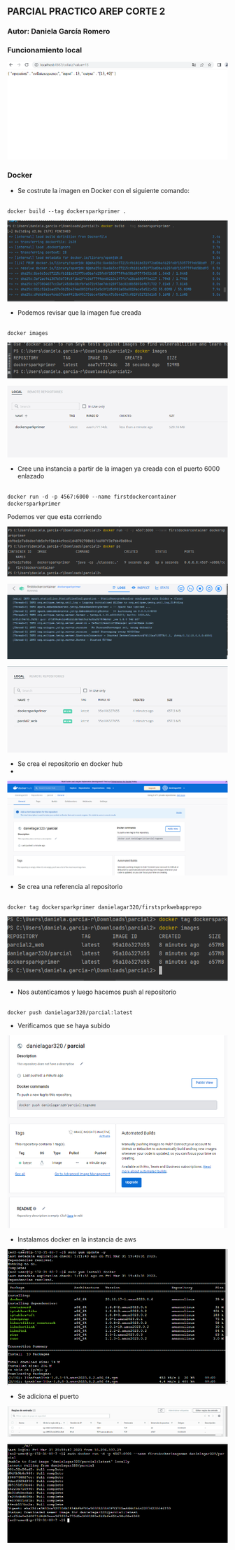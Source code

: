 ## PARCIAL PRACTICO AREP CORTE 2

### Autor: Daniela García Romero

### Funcionamiento local

![img_1.png](img_1.png)

### Docker

* Se costrute la imagen en Docker con el siguiente comando:

```

docker build --tag dockersparkprimer .

```

![](img/img_1.png)

* Podemos revisar que la imagen fue creada

```

docker images

```

![](img/img_2.png)

![](img/img_3.png)

* Cree una instancia a partir de la imagen ya creada con el puerto 6000 enlazado

```

docker run -d -p 4567:6000 --name firstdockercontainer dockersparkprimer

```

Podemos ver que esta corriendo


![](img/img_4.png)

![](img/img_5.png)

![](img/img_6.png)

* Se crea el repositorio en docker hub
* 
![](img/img_7.png)

* Se crea una referencia al repositorio

```

docker tag dockersparkprimer danielagar320/firstsprkwebapprepo

```

![](img/img_8.png)

* Nos autenticamos y luego hacemos push al repositorio 


```

docker push danielagar320/parcial:latest

```

* Verificamos que se haya subido 

![](img/img_9.png)

* Instalamos docker en la instancia de aws

![img.png](img.png)

* Se adiciona el puerto

![img_2.png](img_2.png)

![img_5.png](img_5.png)




